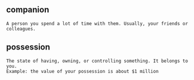 ## companion
	A person you spend a lot of time with them. Usually, your friends or colleagues.
##  possession
	The state of having, owning, or controlling something. It belongs to you.
	Example: the value of your possession is about $1 million





